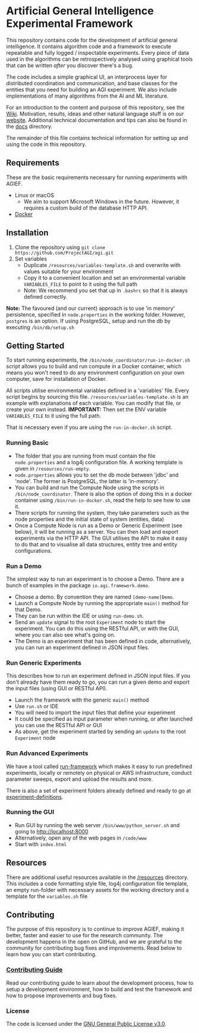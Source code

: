 # Artificial General Intelligence Experimental Framework

This repository contains code for the development of artificial general intelligence. It contains algorithm code and a framework to execute repeatable and fully logged / inspectable experiments. Every piece of data used in the algorithms can be retrospectively analysed using graphical tools that can be written *after* you discover there's a bug.

The code includes a simple graphical UI, an interprocess layer for distributed coordination and communication, and base classes for the entities that you need for building an AGI experiment. We also include implementations of many algorithms from the AI and ML literature.

For an introduction to the content and purpose of this repository, see the [Wiki](https://github.com/ProjectAGI/agi/wiki). Motivation, results, ideas and other natural language stuff is on our [website](https://agi.io). Additional technical documentation and tips can also be found in the [docs](./docs) directory.

The remainder of this file contains technical information for setting up and using the code in this repository.

## Requirements
These are the basic requirements necessary for running experiments with AGIEF.

- Linux or macOS
   - We aim to support Microsoft Windows in the future. However, it requires a custom build of the database HTTP API.
- [Docker](https://www.docker.com/)

## Installation
1. Clone the repository using `git clone https://github.com/ProjectAGI/agi.git`
2. Set variables
    - Duplicate `/resources/variables-template.sh` and overwrite with values suitable for your environment
    - Copy it to a convenient location and set an environmental variable `VARIABLES_FILE` to point to it using the full path
    - Note: We recommend you set that up in `.bashrc` so that it is always defined correctly.

**Note:** The favoured (and our current) approach is to use 'in memory' persistence, specified in `node.properties` in the working folder. However, `postgres` is an option. If using PostgreSQL, setup and run the db by executing `/bin/db/setup.sh`

## Getting Started
To start running experiments, the `/bin/node_coordinator/run-in-docker.sh` script allows you to build and run compute in a Docker container, which means you won't need to do any environment configuration on your own computer, save for installation of Docker.

All scripts utilise environmental variables defined in a 'variables' file. Every script begins by sourcing this file. `/resources/variables-template.sh` is an example with explanations of each variable. You can modify that file, or create your own instead.
**IMPORTANT:** Then set the ENV variable `VARIABLES_FILE` to it using the full path.

That is necessary even if you are using the `run-in-docker.sh` script.

### Running Basic
* The folder that you are running from must contain the file `node.properties` and a log4j configuration file. A working template is given in `/resources/run-empty`.
* `node.properties` allows you to set the db mode between 'jdbc' and 'node'. The former is PostgreSQL, the latter is 'in-memory'.
* You can build and run the Compute Node using the scripts in `/bin/node_coordinator`. There is also the option of doing this in a docker container using `/bin/run-in-docker.sh`, read the help to see how to use it.
* There scripts for running the system, they take parameters such as the node properties and the initial state of system (entities, data)
* Once a Compute Node is run as a Demo or Generic Experiment (see below), it will be running as a server. You can then load and export experiments via the HTTP API. The GUI utilises the API to make it easy to do that and to visualise all data structures, entity tree and entity configurations.

### Run a Demo
The simplest way to run an experiment is to choose a Demo. There are a bunch of examples in the package `io.agi.framework.demo`.

* Choose a demo. By convention they are named `[demo-name]Demo`.
* Launch a Compute Node by running the appropriate `main()` method for that Demo. 
* They can be run within the IDE or using `run-demo.sh`. 
* Send an `update` signal to the root `Experiment` node to start the experiment. You can do this using the RESTful API, or with the GUI, where you can also see what's going on. 
* The Demo is an experiment that has been defined in code, alternatively, you can run an experiment defined in JSON input files.

### Run Generic Experiments
This describes how to run an experiment defined in JSON input files. If you don't already have them ready to go, you can run a given demo and export the input files (using GUI or RESTful API).

* Launch the framework with the generic `main()` method
* Use `run.sh` or IDE
* You will need to import the input files that define your experiment
* It could be specified as input parameter when running, or after launched you can use the RESTful API or GUI
* As above, get the experiment started by sending an `update` to the root `Experiment` node

### Run Advanced Experiments
We have a tool called [run-framework](https://github.com/ProjectAGI/run-framework) which makes it easy to run predefined experiments, locally or remotely on physical or AWS infrastructure, conduct parameter sweeps, export and upload the results and more.

There is also a set of experiment folders already defined and ready to go at [experiment-definitions](https://github.com/ProjectAGI/experiment-definitions).

### Running the GUI
* Run GUI by running the web server `/bin/www/python_server.sh` and going to [http://localhost:8000](http://localhost:8000)
* Alternatively, open any of the web pages in `/code/www`
* Start with `index.html`

## Resources
There are additional useful resources available in the [/resources](./resources) directory. This includes a code formatting style file, log4j configuration file template, an empty run-folder with necessary assets for the working directory and a template for the `variables.sh` file

## Contributing
The purpose of this repository is to continue to improve AGIEF, making it better, faster and easier to use for the research community. The development happens in the open on GitHub, and we are grateful to the community for contributing bug fixes and improvements. Read below to learn how you can start contributing.

### [Contributing Guide](CONTRIBUTING.md)
Read our contributing guide to learn about the development process, how to setup a development environment, how to build and test the framework and how to propose improvements and bug fixes.

### License
The code is licensed under the [GNU General Public License v3.0](LICENSE).
